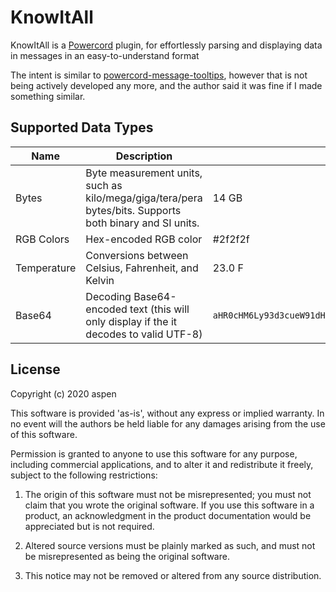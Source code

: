 # KnowItAll

KnowItAll is a [Powercord](https://powercord.dev) plugin, for effortlessly parsing and displaying data in messages in an easy-to-understand format

The intent is similar to [powercord-message-tooltips](https://github.com/lorencerri/powercord-message-tooltips), however that is not being actively developed any more, and the author said it was fine if I made something similar.

## Supported Data Types


| Name        | Description                                                                                             | Example                                                        | Provider                                               |
| ----------- | ------------------------------------------------------------------------------------------------------- | -------------------------------------------------------------- | ------------------------------------------------------ |
| Bytes       | Byte measurement units, such as kilo/mega/giga/tera/pera bytes/bits. Supports both binary and SI units. | 14 GB                                                          | [bytes.rs](provider/src/provider/bytes.rs)             |
| RGB Colors  | Hex-encoded RGB color                                                                                   | #2f2f2f                                                        | [color.rs](provider/src/provider/color.rs)             |
| Temperature | Conversions between Celsius, Fahrenheit, and Kelvin                                                     | 23.0 F                                                         | [temperature.rs](provider/src/provider/temperature.rs) |
| Base64      | Decoding Base64-encoded text (this will only display if the it decodes to valid UTF-8)                  | `aHR0cHM6Ly93d3cueW91dHViZS5jb20vd2F0Y2g/dj1kUXc0dzlXZ1hjUQ==` | [base64.rs](provider/src/provider/base64.rs)           |

## License

Copyright (c) 2020  aspen

This software is provided 'as-is', without any express or implied warranty. In
no event will the authors be held liable for any damages arising from the use of
this software.

Permission is granted to anyone to use this software for any purpose, including
commercial applications, and to alter it and redistribute it freely, subject to
the following restrictions:

1.  The origin of this software must not be misrepresented; you must not claim
    that you wrote the original software. If you use this software in a product,
    an acknowledgment in the product documentation would be appreciated but is
    not required.

2.  Altered source versions must be plainly marked as such, and must not be
    misrepresented as being the original software.

3.  This notice may not be removed or altered from any source distribution.
